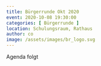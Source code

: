 ```yaml
---
title: Bürgerrunde Okt 2020
event: 2020-10-08 19:30:00
categories: [ Bürgerrunde ]
location: Schulungsraum, Rathaus
author: co
image: /assets/images/br_logo.svg
---
```

Agenda folgt